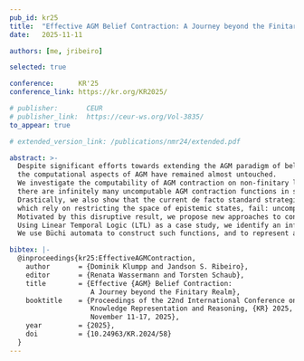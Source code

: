 ```yaml
---
pub_id: kr25
title:  "Effective AGM Belief Contraction: A Journey beyond the Finitary Realm"
date:   2025-11-11

authors: [me, jribeiro]

selected: true

conference:      KR'25
conference_link: https://kr.org/KR2025/

# publisher:       CEUR
# publisher_link:  https://ceur-ws.org/Vol-3835/
to_appear: true

# extended_version_link: /publications/nmr24/extended.pdf

abstract: >-
  Despite significant efforts towards extending the AGM paradigm of belief change beyond finitary logics,
  the computational aspects of AGM have remained almost untouched.
  We investigate the computability of AGM contraction on non-finitary logics, and show an intriguing negative result:
  there are infinitely many uncomputable AGM contraction functions in such logics.
  Drastically, we also show that the current de facto standard strategies to control computability,
  which rely on restricting the space of epistemic states, fail: uncomputability remains in all non-finitary cases.
  Motivated by this disruptive result, we propose new approaches to controlling computability beyond the finitary realm.
  Using Linear Temporal Logic (LTL) as a case study, we identify an infinite class of computable AGM contraction functions that are computable by design.
  We use Büchi automata to construct such functions, and to represent and reason about LTL beliefs.

bibtex: |-
  @inproceedings{kr25:EffectiveAGMContraction,
    author       = {Dominik Klumpp and Jandson S. Ribeiro},
    editor       = {Renata Wassermann and Torsten Schaub},
    title        = {Effective {AGM} Belief Contraction:
                    A Journey beyond the Finitary Realm},
    booktitle    = {Proceedings of the 22nd International Conference on Principles of
                    Knowledge Representation and Reasoning, {KR} 2025, Melbourne, Australia.
                    November 11-17, 2025},
    year         = {2025},
    doi          = {10.24963/KR.2024/58}
  }
---
```


